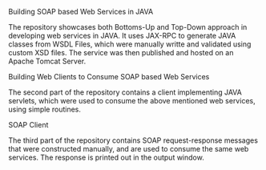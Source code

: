 Building SOAP based Web Services in JAVA

The repository showcases both Bottoms-Up and Top-Down approach in developing web services in JAVA. It uses JAX-RPC to generate JAVA classes from WSDL Files, which were manually writte and validated using custom XSD files. The service was then published and hosted on an Apache Tomcat Server.

Building Web Clients to Consume SOAP based Web Services

The second part of the repository contains a client implementing JAVA servlets, which were used to consume the above mentioned web services, using simple routines.

SOAP Client

The third part of the repository contains SOAP request-response messages that were constructed manually, and are used to consume the same web services. The response is printed out in the output window.
